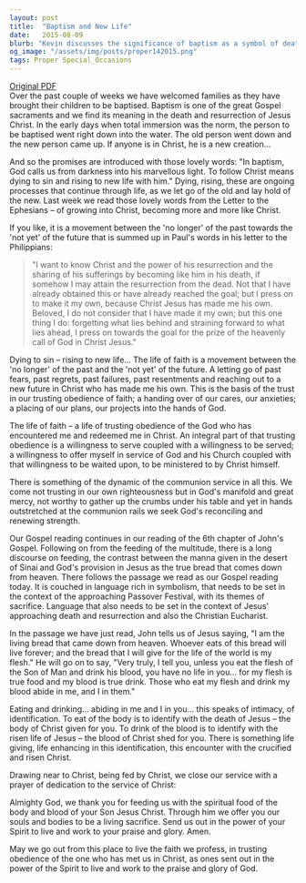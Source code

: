 ```yaml
---
layout: post
title:  "Baptism and New Life"
date:   2015-08-09
blurb: "Kevin discusses the significance of baptism as a symbol of death to sin and rising to new life in Christ. He reflects on the ongoing process of transformation, letting go of the past, and embracing the future with trust in God. The sermon also explores the themes of service, communion, and the intimate relationship with Christ through the Eucharist."
og_image: "/assets/img/posts/proper142015.png"
tags: Proper Special_Occasions
---
```

[Original PDF](/assets/pdf/proper142015.pdf)    
Over the past couple of weeks we have welcomed families as they have brought their children to be baptised. Baptism is one of the great Gospel sacraments and we find its meaning in the death and resurrection of Jesus Christ. In the early days when total immersion was the norm, the person to be baptised went right down into the water. The old person went down and the new person came up. If anyone is in Christ, he is a new creation...

And so the promises are introduced with those lovely words: "In baptism, God calls us from darkness into his marvellous light. To follow Christ means dying to sin and rising to new life with him." Dying, rising, these are ongoing processes that continue through life, as we let go of the old and lay hold of the new. Last week we read those lovely words from the Letter to the Ephesians – of growing into Christ, becoming more and more like Christ.

If you like, it is a movement between the 'no longer' of the past towards the 'not yet' of the future that is summed up in Paul's words in his letter to the Philippians:

> "I want to know Christ and the power of his resurrection and the sharing of his sufferings by becoming like him in his death, if somehow I may attain the resurrection from the dead. Not that I have already obtained this or have already reached the goal; but I press on to make it my own, because Christ Jesus has made me his own. Beloved, I do not consider that I have made it my own; but this one thing I do: forgetting what lies behind and straining forward to what lies ahead, I press on towards the goal for the prize of the heavenly call of God in Christ Jesus."

Dying to sin – rising to new life... The life of faith is a movement between the 'no longer' of the past and the 'not yet' of the future. A letting go of past fears, past regrets, past failures, past resentments and reaching out to a new future in Christ who has made me his own. This is the basis of the trust in our trusting obedience of faith; a handing over of our cares, our anxieties; a placing of our plans, our projects into the hands of God.

The life of faith – a life of trusting obedience of the God who has encountered me and redeemed me in Christ. An integral part of that trusting obedience is a willingness to serve coupled with a willingness to be served; a willingness to offer myself in service of God and his Church coupled with that willingness to be waited upon, to be ministered to by Christ himself.

There is something of the dynamic of the communion service in all this. We come not trusting in our own righteousness but in God's manifold and great mercy, not worthy to gather up the crumbs under his table and yet in hands outstretched at the communion rails we seek God's reconciling and renewing strength.

Our Gospel reading continues in our reading of the 6th chapter of John's Gospel. Following on from the feeding of the multitude, there is a long discourse on feeding, the contrast between the manna given in the desert of Sinai and God's provision in Jesus as the true bread that comes down from heaven. There follows the passage we read as our Gospel reading today. It is couched in language rich in symbolism, that needs to be set in the context of the approaching Passover Festival, with its themes of sacrifice. Language that also needs to be set in the context of Jesus' approaching death and resurrection and also the Christian Eucharist.

In the passage we have just read, John tells us of Jesus saying, "I am the living bread that came down from heaven. Whoever eats of this bread will live forever; and the bread that I will give for the life of the world is my flesh." He will go on to say, "Very truly, I tell you, unless you eat the flesh of the Son of Man and drink his blood, you have no life in you... for my flesh is true food and my blood is true drink. Those who eat my flesh and drink my blood abide in me, and I in them."

Eating and drinking... abiding in me and I in you... this speaks of intimacy, of identification. To eat of the body is to identify with the death of Jesus – the body of Christ given for you. To drink of the blood is to identify with the risen life of Jesus – the blood of Christ shed for you. There is something life giving, life enhancing in this identification, this encounter with the crucified and risen Christ.

Drawing near to Christ, being fed by Christ, we close our service with a prayer of dedication to the service of Christ:

Almighty God, we thank you for feeding us with the spiritual food of the body and blood of your Son Jesus Christ. Through him we offer you our souls and bodies to be a living sacrifice. Send us out in the power of your Spirit to live and work to your praise and glory. Amen.

May we go out from this place to live the faith we profess, in trusting obedience of the one who has met us in Christ, as ones sent out in the power of the Spirit to live and work to the praise and glory of God.
